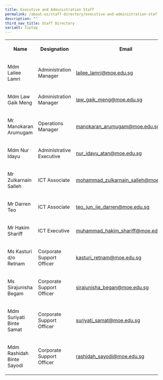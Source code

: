 ```yaml
---
title: Executive and Administration Staff
permalink: /about-us/staff-directory/executive-and-administration-staff/
description: ""
third_nav_title: Staff Directory
variant: tiptap
---
```

<table><tbody><tr><th rowspan="1" colspan="1"><p><strong>Name</strong></p></th><th rowspan="1" colspan="1"><p><strong>Designation</strong></p></th><th rowspan="1" colspan="1"><p><strong>Email</strong></p></th></tr><tr><td rowspan="1" colspan="1"><p>Mdm Lailee Lamri</p></td><td rowspan="1" colspan="1"><p>Administration Manager</p></td><td rowspan="1" colspan="1"><p><a href="mailto:lailee_lamri@moe.edu.sg" rel="noopener noreferrer nofollow" target="_blank">lailee_lamri@moe.edu.sg</a> <br></p></td></tr><tr><td rowspan="1" colspan="1"><p>Mdm Law Gaik Meng</p></td><td rowspan="1" colspan="1"><p>Administration Manager</p></td><td rowspan="1" colspan="1"><p><a href="mailto:law_gaik_meng@moe.edu.sg" rel="noopener noreferrer nofollow" target="_blank">law_gaik_meng@moe.edu.sg</a> </p></td></tr><tr><td rowspan="1" colspan="1"><p>Mr Manokaran Arumugam</p></td><td rowspan="1" colspan="1"><p>Operations Manager</p></td><td rowspan="1" colspan="1"><p><a href="mailto:manokaran_arumugam@moe.edu.sg" rel="noopener noreferrer nofollow" target="_blank">manokaran_arumugam@moe.edu.sg</a> <br></p></td></tr><tr><td rowspan="1" colspan="1"><p>Mdm Nur Idayu</p></td><td rowspan="1" colspan="1"><p>Administrative Executive<br></p></td><td rowspan="1" colspan="1"><p><a href="mailto:nur_idayu_atan@moe.edu.sg" rel="noopener noreferrer nofollow" target="_blank">nur_idayu_atan@moe.edu.sg</a> </p></td></tr><tr><td rowspan="1" colspan="1"><p>Mr Zulkarnain Salleh</p></td><td rowspan="1" colspan="1"><p>ICT Associate</p></td><td rowspan="1" colspan="1"><p><a href="mailto:mohammad_zulkarnain_salleh@moe.edu.sg" rel="noopener noreferrer nofollow" target="_blank">mohammad_zulkarnain_salleh@moe.edu.sg</a> <br></p></td></tr><tr><td rowspan="1" colspan="1"><p>Mr Darren Teo</p></td><td rowspan="1" colspan="1"><p>ICT Associate</p></td><td rowspan="1" colspan="1"><p><a href="mailto:teo_jun_jie_darren@moe.edu.sg" rel="noopener noreferrer nofollow" target="_blank">teo_jun_jie_darren@moe.edu.sg</a> </p></td></tr><tr><td rowspan="1" colspan="1"><p>Mr Hakim Shariff</p></td><td rowspan="1" colspan="1"><p>ICT Executive</p></td><td rowspan="1" colspan="1"><p><a href="mailto:muhammad_hakim_shariff@moe.edu.sg" rel="noopener noreferrer nofollow" target="_blank">muhammad_hakim_shariff@moe.edu.sg</a> </p></td></tr><tr><td rowspan="1" colspan="1"><p>Ms Kasturi d/o Retnam</p></td><td rowspan="1" colspan="1"><p>Corporate Support Officer</p></td><td rowspan="1" colspan="1"><p><a href="mailto:kasturi_retnam@moe.edu.sg" rel="noopener noreferrer nofollow" target="_blank">kasturi_retnam@moe.edu.sg</a> </p></td></tr><tr><td rowspan="1" colspan="1"><p>Ms Sirajunisha Begam</p></td><td rowspan="1" colspan="1"><p>Corporate Support Officer</p></td><td rowspan="1" colspan="1"><p><a href="mailto:sirajunisha_began@moe.edu.sg" rel="noopener noreferrer nofollow" target="_blank">sirajunisha_began@moe.edu.sg</a> </p></td></tr><tr><td rowspan="1" colspan="1"><p>Mdm Suriyati Binte Samat</p></td><td rowspan="1" colspan="1"><p>Corporate Support Officer</p></td><td rowspan="1" colspan="1"><p><a href="mailto:suriyati_samat@moe.edu.sg" rel="noopener noreferrer nofollow" target="_blank">suriyati_samat@moe.edu.sg</a> </p></td></tr><tr><td rowspan="1" colspan="1"><p>Mdm Rashidah Binte Sayodi</p></td><td rowspan="1" colspan="1"><p>Corporate Support Officer</p></td><td rowspan="1" colspan="1"><p><a href="mailto:rashidah_sayodi@moe.edu.sg" rel="noopener noreferrer nofollow" target="_blank">rashidah_sayodi@moe.edu.sg</a> </p></td></tr></tbody></table><p></p>